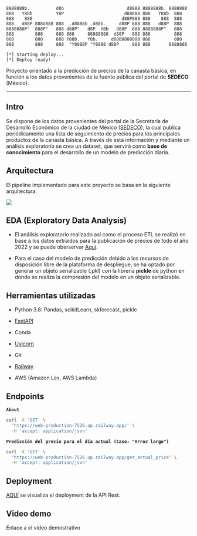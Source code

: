 ```plaintext
8888888b.          d8b                        d8888 8888888b. 8888888 
888   Y88b         Y8P                       d88888 888   Y88b  888   
888    888                                  d88P888 888    888  888   
888   d88P 888d888 888  .d8888b .d88b.     d88P 888 888   d88P  888   
8888888P"  888P"   888 d88P"   d8P  Y8b   d88P  888 8888888P"   888   
888        888     888 888     88888888  d88P   888 888         888   
888        888     888 Y88b.   Y8b.     d8888888888 888         888   
888        888     888  "Y8888P "Y8888 d88P     888 888       8888888 

[*] Starting deploy...
[*] Deploy ready!
```

Proyecto orientado a la predicción de precios de la canasta básica, en función a los datos provenientes de la fuente pública del portal de **SEDECO** (México).

---

## Intro

Se dispone de los datos provenientes del portal de la Secretaría de Desarrollo Económico de la ciudad de México (<a href=https://www.sedeco.cdmx.gob.mx/servicios/servicio/seguimiento-de-precios-de-la-canasta-basica>SEDECO</a>), la cual publica periódicamente una lista de seguimiento de precios para los principales productos de la canasta básica. A través de esta información y mediante un análisis exploratorio se crea un dataset, que servirá como **base de conocimiento** para el desarrollo de un modelo de predicción diaria.


## Arquitectura

El pipeline implementado para este proyecto se basa en la siguiente arquitectura:

<a href="https://lh3.googleusercontent.com/drive-viewer/AFGJ81pGbwojd8YxPwRbZ1gdNb7phnrVggMmFi8d2RV7SB_QFDPVhuKxn-ELFZVNiz9OG1ZAeC0loRXVQTVSgYEEKZZM5d1k=s2560?source=screenshot.guru"> <img src="https://lh3.googleusercontent.com/drive-viewer/AFGJ81pGbwojd8YxPwRbZ1gdNb7phnrVggMmFi8d2RV7SB_QFDPVhuKxn-ELFZVNiz9OG1ZAeC0loRXVQTVSgYEEKZZM5d1k=s2560" /> </a>

## EDA (Exploratory Data Analysis)

+ El análisis exploratorio realizado así como el proceso ETL se realizó en base a los datos extraidos para la publicación de precios de todo el año 2022 y se puede oberservar <a href=https://github.com/v1c4r10us/pf_scrapper/blob/main/scraper.ipynb>Aquí</a>.

+ Para el caso del modelo de predicción debido a los recursos de disposición libre de la plataforma de despliegue, se ha optado por generar un objeto serializable (.pkl) con la libreria **pickle** de python en donde se realiza la compresión del modelo en un objeto serializable.

## Herramientas utilizadas

+ Python 3.8: Pandas, scikitLearn, skforecast, pickle

+ <a href=https://fastapi.tiangolo.com/>FastAPI</a>

+ Conda

+ <a href=https://www.uvicorn.org/>Uvicorn</a>

+ Git

+ <a href=https://railway.app/>Railway</a> 

+ AWS (Amazon Lex, AWS Lambda)


## Endpoints

**`About`**
```bash
curl -X 'GET' \
  'https://web-production-7526.up.railway.app/' \
  -H 'accept: application/json'
```

**`Predicción del precio para el día actual (Caso: "Arroz largo")`**
```bash
curl -X 'GET' \
  'https://web-production-7526.up.railway.app/get_actual_price' \
  -H 'accept: application/json'
```
## Deployment

<a href=https://web-production-7526.up.railway.app/>AQUÍ</a> se visualiza el deployment de la API Rest.

## Video demo

Enlace a el video demostrativo
